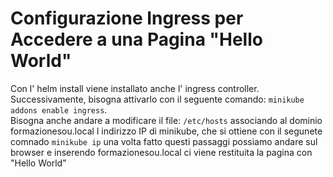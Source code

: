 # Configurazione Ingress per Accedere a una Pagina "Hello World"

Con l' helm install viene installato anche l' ingress controller.  
Successivamente, bisogna attivarlo con il seguente comando: `minikube addons enable ingress`.  
Bisogna anche andare a modificare il file: `/etc/hosts` associando al dominio formazionesou.local l indirizzo IP di minikube, che si ottiene con il segunete comnado `minikube ip`
una volta fatto questi passaggi possiamo andare sul browser e inserendo formazionesou.local ci viene restituita la pagina con "Hello World"
